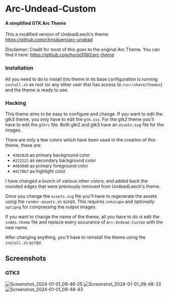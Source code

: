 # Arc-Undead-Custom
#### A simplified GTK Arc Theme

This a modified version of UndeadLeech's theme: https://github.com/chrisduerr/arc-undead

Disclaimer: Credit for most of this goes to the original Arc Theme.
You can find it here: https://github.com/horst3180/arc-theme

### Installation

All you need to do to install this theme in its base configuration is running `install.sh` as root (or any other user that has access to `/usr/share/themes`) and the theme is ready to use.

### Hacking
This theme aims to be easy to configure and change. If you want to edit the gtk3 theme, you only have to edit the `gtk.css`.
For the gtk2 theme you'll have to edit the `gtkrc` file. Both gtk2 and gtk3 have an `assets.svg` file for the images.

There are only a few colors which have been used in the creation of this theme, these are:
 * `#282828` as primary background color
 * `#222222` as secondary background color
 * `#d0d0d0` as primary foreground color
 * `#4278b7` as highlight color

I have changed a bunch of various other colors, and added back the rounded edges that were previously removed from UndeadLeech's theme.

Once you change the `assets.svg` file you'll have to regenerate the assets using the `render-assets.sh` script.
This requires `inkscape` and optionally `optipng` for compressing the output images.

If you want to change the name of the theme, all you have to do is edit the `index.theme` file and replace every occurance of `Arc-Undead-Custom` with the new name.

After changing anything, you'll have to reinstall the theme using the `install.sh` script.

## Screenshots

### GTK3
![Screenshot_2024-01-01_09-48-25](https://github.com/TheBabu/arc-undead-custom/assets/24832107/20e956b6-23c9-4c86-8972-e034a96099fa)
![Screenshot_2024-01-01_09-48-33](https://github.com/TheBabu/arc-undead-custom/assets/24832107/79bafd62-c890-4cbf-a34b-7e25bcb0c1ec)
![Screenshot_2024-01-01_09-48-43](https://github.com/TheBabu/arc-undead-custom/assets/24832107/779aca56-cdc1-4d23-9274-1a4698a36370)
